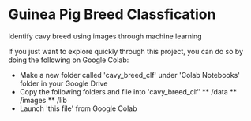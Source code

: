 # Guinea Pig Breed Classfication
Identify cavy breed using images through machine learning

If you just want to explore quickly through this project, you can do so by doing the following on Google Colab:
* Make a new folder called 'cavy_breed_clf' under 'Colab Notebooks' folder in your Google Drive
* Copy the following folders and file into 'cavy_breed_clf'
** /data
** /images
** /lib
* Launch 'this file' from Google Colab
